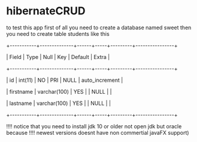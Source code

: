 # hibernateCRUD
to test this app first of all you need to create a database named sweet
then you need to create table students  like this


+-----------+--------------+------+-----+---------+----------------+

| Field     | Type         | Null | Key | Default | Extra          |

+-----------+--------------+------+-----+---------+----------------+

| id        | int(11)      | NO   | PRI | NULL    | auto_increment |

| firstname | varchar(100) | YES  |     | NULL    |                |

| lastname  | varchar(100) | YES  |     | NULL    |                |

+-----------+--------------+------+-----+---------+----------------+

!!!! notice that you need to install jdk 10 or older not open jdk but oracle because
!!!! newest versions doesnt have non commertial javaFX support)
